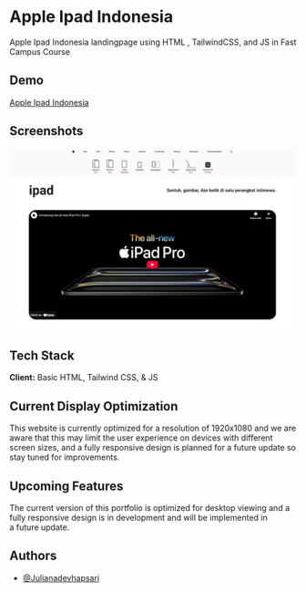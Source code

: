 
# Apple Ipad Indonesia

Apple Ipad Indonesia landingpage using HTML , TailwindCSS, and JS in Fast Campus Course

## Demo

[Apple Ipad Indonesia]([https://aztrumadev-portfolio-landingpage-1.netlify.app/](https://appleipad-indonesia-6iiblkkbn-juliana-devi-hapsaris-projects.vercel.app/))

## Screenshots

![Apple ScreenShoot](./src/assets/Screenshot%202025-02-28%20124818.png)

## Tech Stack

**Client:** Basic HTML, Tailwind CSS, & JS

## Current Display Optimization

This website is currently optimized for a resolution of 1920x1080 and we are aware that this may limit the user experience on devices with different screen sizes, and a fully responsive design is planned for a future update so stay tuned for improvements.

## Upcoming Features

The current version of this portfolio is optimized for desktop viewing and a fully responsive design is in development and will be implemented in a future update.

## Authors

- [@Julianadevhapsari](https://github.com/JulianaDeviHapsari/)

